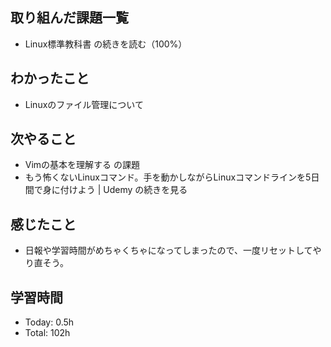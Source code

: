 ## 取り組んだ課題一覧
- Linux標準教科書 の続きを読む（100%）
## わかったこと
-  Linuxのファイル管理について
## 次やること
- Vimの基本を理解する の課題
- もう怖くないLinuxコマンド。手を動かしながらLinuxコマンドラインを5日間で身に付けよう | Udemy の続きを見る
## 感じたこと
- 日報や学習時間がめちゃくちゃになってしまったので、一度リセットしてやり直そう。
## 学習時間
- Today: 0.5h
- Total: 102h
